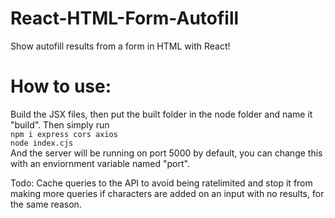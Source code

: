 # React-HTML-Form-Autofill
Show autofill results from a form in HTML with React!

# How to use:
Build the JSX files, then put the built folder in the node folder and name it "build". Then simply run  
`npm i express cors axios`  
`node index.cjs`  
And the server will be running on port 5000 by default, you can change this with an enviornment variable named "port".

Todo: Cache queries to the API to avoid being ratelimited and stop it from making more queries if characters are added on an input with no results, for the same reason.
